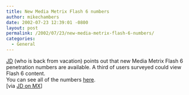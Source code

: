 ```yaml
---
title: New Media Metrix Flash 6 numbers
author: mikechambers
date: 2002-07-23 12:39:01 -0800
layout: post
permalink: /2002/07/23/new-media-metrix-flash-6-numbers/
categories:
  - General
---
```



[JD][1] (who is back from vacation) points out that new Media Metrix Flash 6 penetration numbers are available. A third of users surveyed could view Flash 6 content.  
You can see all of the numbers [here][2].  
[via [JD on MX][3]]

 [1]: http://jdmx.blogspot.com/
 [2]: http://www.macromedia.com/software/player_census/flashplayer/version_penetration.html
 [3]: http://jdmx.blogspot.com/2002_07_21_jdmx_archive.html#79307357